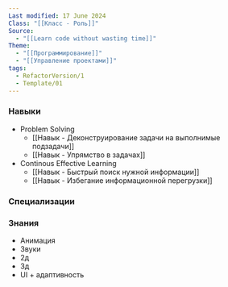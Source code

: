 ```yaml
---
Last modified: 17 June 2024
Class: "[[Класс - Роль]]"
Source:
  - "[[Learn code without wasting time]]"
Theme:
  - "[[Программирование]]"
  - "[[Управление проектами]]"
tags:
  - RefactorVersion/1
  - Template/01
---
```

### Навыки
- Problem Solving
	- [[Навык - Деконструирование задачи на выполнимые подзадачи]]
	- [[Навык - Упрямство в задачах]]
- Continous Effective Learning
	- [[Навык - Быстрый поиск нужной информации]] 
	- [[Навык - Избегание информационной перегрузки]]

### Специализации
### Знания
- Анимация
- Звуки
- 2д
- 3д
- UI + адаптивность
